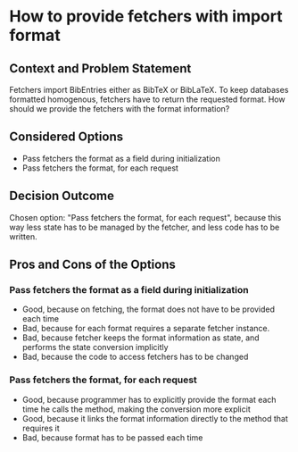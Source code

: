 # How to provide fetchers with import format

## Context and Problem Statement

Fetchers import BibEntries either as BibTeX or BibLaTeX.
To keep databases formatted homogenous, fetchers have to return the requested format.
How should we provide the fetchers with the format information?

## Considered Options

* Pass fetchers the format as a field during initialization
* Pass fetchers the format, for each request

## Decision Outcome

Chosen option: "Pass fetchers the format, for each request", 
because this way less state has to be managed by the fetcher, and less code has to be written.

## Pros and Cons of the Options

### Pass fetchers the format as a field during initialization

* Good, because on fetching, the format does not have to be provided each time
* Bad, because for each format requires a separate fetcher instance.
* Bad, because fetcher keeps the format information as state, and performs the state conversion implicitly
* Bad, because the code to access fetchers has to be changed

### Pass fetchers the format, for each request

* Good, because programmer has to explicitly provide the format each time he calls the method, making the conversion more explicit
* Good, because it links the format information directly to the method that requires it
* Bad, because format has to be passed each time
